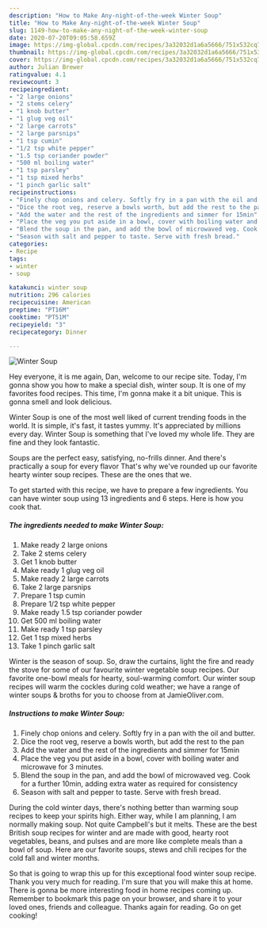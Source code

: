```yaml
---
description: "How to Make Any-night-of-the-week Winter Soup"
title: "How to Make Any-night-of-the-week Winter Soup"
slug: 1149-how-to-make-any-night-of-the-week-winter-soup
date: 2020-07-20T09:05:58.659Z
image: https://img-global.cpcdn.com/recipes/3a32032d1a6a5666/751x532cq70/winter-soup-recipe-main-photo.jpg
thumbnail: https://img-global.cpcdn.com/recipes/3a32032d1a6a5666/751x532cq70/winter-soup-recipe-main-photo.jpg
cover: https://img-global.cpcdn.com/recipes/3a32032d1a6a5666/751x532cq70/winter-soup-recipe-main-photo.jpg
author: Julian Brewer
ratingvalue: 4.1
reviewcount: 3
recipeingredient:
- "2 large onions"
- "2 stems celery"
- "1 knob butter"
- "1 glug veg oil"
- "2 large carrots"
- "2 large parsnips"
- "1 tsp cumin"
- "1/2 tsp white pepper"
- "1.5 tsp coriander powder"
- "500 ml boiling water"
- "1 tsp parsley"
- "1 tsp mixed herbs"
- "1 pinch garlic salt"
recipeinstructions:
- "Finely chop onions and celery. Softly fry in a pan with the oil and butter."
- "Dice the root veg, reserve a bowls worth, but add the rest to the pan"
- "Add the water and the rest of the ingredients and simmer for 15min"
- "Place the veg you put aside in a bowl, cover with boiling water and microwave for 3 minutes."
- "Blend the soup in the pan, and add the bowl of microwaved veg. Cook for a further 10min, adding extra water as required for consistency"
- "Season with salt and pepper to taste. Serve with fresh bread."
categories:
- Recipe
tags:
- winter
- soup

katakunci: winter soup 
nutrition: 296 calories
recipecuisine: American
preptime: "PT16M"
cooktime: "PT51M"
recipeyield: "3"
recipecategory: Dinner

---
```



![Winter Soup](https://img-global.cpcdn.com/recipes/3a32032d1a6a5666/751x532cq70/winter-soup-recipe-main-photo.jpg)

Hey everyone, it is me again, Dan, welcome to our recipe site. Today, I'm gonna show you how to make a special dish, winter soup. It is one of my favorites food recipes. This time, I'm gonna make it a bit unique. This is gonna smell and look delicious.

Winter Soup is one of the most well liked of current trending foods in the world. It is simple, it's fast, it tastes yummy. It's appreciated by millions every day. Winter Soup is something that I've loved my whole life. They are fine and they look fantastic.

Soups are the perfect easy, satisfying, no-frills dinner. And there&#39;s practically a soup for every flavor That&#39;s why we&#39;ve rounded up our favorite hearty winter soup recipes. These are the ones that we.


To get started with this recipe, we have to prepare a few ingredients. You can have winter soup using 13 ingredients and 6 steps. Here is how you cook that.

<!--inarticleads1-->

##### The ingredients needed to make Winter Soup:

1. Make ready 2 large onions
1. Take 2 stems celery
1. Get 1 knob butter
1. Make ready 1 glug veg oil
1. Make ready 2 large carrots
1. Take 2 large parsnips
1. Prepare 1 tsp cumin
1. Prepare 1/2 tsp white pepper
1. Make ready 1.5 tsp coriander powder
1. Get 500 ml boiling water
1. Make ready 1 tsp parsley
1. Get 1 tsp mixed herbs
1. Take 1 pinch garlic salt


Winter is the season of soup. So, draw the curtains, light the fire and ready the stove for some of our favourite winter vegetable soup recipes. Our favorite one-bowl meals for hearty, soul-warming comfort. Our winter soup recipes will warm the cockles during cold weather; we have a range of winter soups &amp; broths for you to choose from at JamieOliver.com. 

<!--inarticleads2-->

##### Instructions to make Winter Soup:

1. Finely chop onions and celery. Softly fry in a pan with the oil and butter.
1. Dice the root veg, reserve a bowls worth, but add the rest to the pan
1. Add the water and the rest of the ingredients and simmer for 15min
1. Place the veg you put aside in a bowl, cover with boiling water and microwave for 3 minutes.
1. Blend the soup in the pan, and add the bowl of microwaved veg. Cook for a further 10min, adding extra water as required for consistency
1. Season with salt and pepper to taste. Serve with fresh bread.


During the cold winter days, there&#39;s nothing better than warming soup recipes to keep your spirits high. Either way, while I am planning, I am normally making soup. Not quite Campbell&#39;s but it melts. These are the best British soup recipes for winter and are made with good, hearty root vegetables, beans, and pulses and are more like complete meals than a bowl of soup. Here are our favorite soups, stews and chili recipes for the cold fall and winter months. 

So that is going to wrap this up for this exceptional food winter soup recipe. Thank you very much for reading. I'm sure that you will make this at home. There is gonna be more interesting food in home recipes coming up. Remember to bookmark this page on your browser, and share it to your loved ones, friends and colleague. Thanks again for reading. Go on get cooking!

